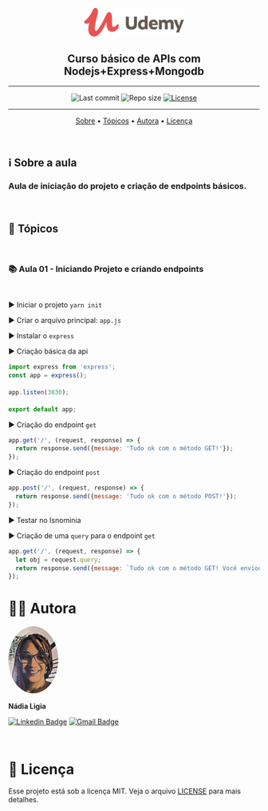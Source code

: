 <p align="center"><img src="../../assets/logo.png" width=200></p>
<h2 align="center">Curso básico de APIs com Nodejs+Express+Mongodb</h2>

---

<p align="center">
  <img alt="Last commit" src="https://img.shields.io/github/last-commit/nlnadialigia/udemy" />

  <img alt="Repo size" src="https://img.shields.io/github/repo-size/nlnadialigia/udemy"/>
   
  <a href="./license.md">
  <img alt="License" src="https://img.shields.io/badge/License-MIT-informational"/>
  </a>
</p>

---

<p align="center">
  <a href="#-information_source-sobre-a-aula">Sobre</a> •
  <a href="#-open_file_folder-tópicos">Tópicos</a> • 
  <a href="#-woman_office_worker-autora">Autora</a> • 
  <a href="#-pencil-licença">Licença</a>
</p>
<br>

## ℹ️ Sobre a aula

<h3>Aula de iniciação do projeto e criação de endpoints básicos.</h3><br>

## 📂 Tópicos
<br>

### 📚 Aula 01 - Iniciando Projeto e criando endpoints
<br>

▶️ Iniciar o projeto `yarn init`

▶️ Criar o arquivo principal: `app.js`

▶️ Instalar o `express`

▶️ Criação básica da api
```js
import express from 'express';
const app = express();

app.listen(3030);

export default app;
```
▶️ Criação do endpoint `get`
```js
app.get('/', (request, response) => {
  return response.send({message: 'Tudo ok com o método GET!'});
});
```
▶️ Criação do endpoint `post`
```js
app.post('/', (request, response) => {
  return response.send({message: 'Tudo ok com o método POST!'});
});
```
▶️ Testar no Isnominia

▶️ Criação de uma `query` para o endpoint `get`
```js
app.get('/', (request, response) => {
  let obj = request.query;
  return response.send({message: `Tudo ok com o método GET! Você enviou o nome ${obj.name} com idade de ${obj.age} anos!`});
});
```

# 👩‍💼 Autora
<img style="border-radius: 50%;" src="../../assets/picture.jpg" width="100px;" alt="Picture"/>
<p><b>Nádia Ligia</b></p>

[![Linkedin Badge](https://img.shields.io/badge/-nlnadialigia-blueviolet?style=flat&logo=Linkedin&logoColor=white&link=https://www.linkedin.com/in/nlnadialigia/)](https://www.linkedin.com/in/nlnadialigia/) 
[![Gmail Badge](https://img.shields.io/badge/-nlnadialigia@gmail.com-blueviolet?style=flat&logo=Gmail&logoColor=white&link=mailto:nlnadialigia@gmail.com)](mailto:nlnadialigia@gmail.com)

<br>

# 📝 Licença

Esse projeto está sob a licença MIT. Veja o arquivo [LICENSE](../../LICENSE) para mais detalhes.
